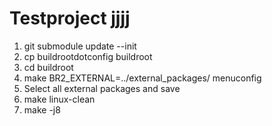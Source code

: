 # Testproject jjjj

1. git submodule update --init
2. cp buildrootdotconfig buildroot
3. cd buildroot
4. make BR2_EXTERNAL=../external_packages/ menuconfig 
5. Select all external packages  and save
6. make linux-clean
7. make -j8

